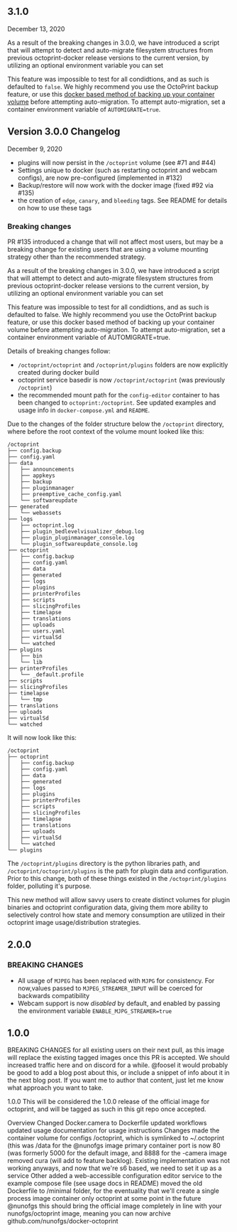 ## 3.1.0 
December 13, 2020

As a result of the breaking changes in 3.0.0, we have introduced a script that will attempt to detect
and auto-migrate filesystem structures from previous octoprint-docker release versions to the current version,
by utilizing an optional environment variable you can set

This feature was impossible to test for all condidtions, and as such is
defaulted to `false`. We highly recommend you use the OctoPrint backup feature, or use this
[docker based method of backing up your container volume][container-backup] before attempting auto-migration.
To attempt auto-migration, set a container environment variable of `AUTOMIGRATE=true`.

## Version 3.0.0 Changelog
December 9, 2020

- plugins will now persist in the `/octoprint` volume (see #71 and #44)
- Settings unique to docker (such as restarting octoprint and webcam configs), are now pre-configured (implemented in #132)
- Backup/restore will now work with the docker image (fixed #92 via #135)
- the creation of `edge`, `canary`, and `bleeding` tags. See README for details on how to use these tags

### Breaking changes

PR #135 introduced a change that will not affect most users, but may be a breaking change for existing users that are using a volume mounting strategy other than the recommended strategy. 

As a result of the breaking changes in 3.0.0, we have introduced a script that will attempt to detect and auto-migrate filesystem structures from previous octoprint-docker release versions to the current version, by utilizing an optional environment variable you can set

This feature was impossible to test for all condidtions, and as such is defaulted to false. We highly recommend you use the OctoPrint backup feature, or use this docker based method of backing up your container volume before attempting auto-migration. To attempt auto-migration, set a container environment variable of AUTOMIGRATE=true.

Details of breaking changes follow:

- `/octoprint/octoprint` and `/octoprint/plugins` folders are now explicitly created during docker build
- octoprint service basedir is now `/octoprint/octoprint` (was previously `/octoprint`)
- the recommended mount path for the `config-editor` container to has been changed to `octoprint:/octoprint`. See updated examples and usage info in `docker-compose.yml` and `README`.

Due to the changes of the folder structure below the `/octoprint` directory, where before the root context of the volume mount looked like this:

```
/octoprint
├── config.backup
├── config.yaml
├── data
│   ├── announcements
│   ├── appkeys
│   ├── backup
│   ├── pluginmanager
│   ├── preemptive_cache_config.yaml
│   └── softwareupdate
├── generated
│   └── webassets
├── logs
│   ├── octoprint.log
│   ├── plugin_bedlevelvisualizer_debug.log
│   ├── plugin_pluginmanager_console.log
│   └── plugin_softwareupdate_console.log
├── octoprint
│   ├── config.backup
│   ├── config.yaml
│   ├── data
│   ├── generated
│   ├── logs
│   ├── plugins
│   ├── printerProfiles
│   ├── scripts
│   ├── slicingProfiles
│   ├── timelapse
│   ├── translations
│   ├── uploads
│   ├── users.yaml
│   ├── virtualSd
│   └── watched
├── plugins
│   ├── bin
│   └── lib
├── printerProfiles
│   └── _default.profile
├── scripts
├── slicingProfiles
├── timelapse
│   └── tmp
├── translations
├── uploads
├── virtualSd
└── watched
```
It will now look like this:

```
/octoprint
├── octoprint
│   ├── config.backup
│   ├── config.yaml
│   ├── data
│   ├── generated
│   ├── logs
│   ├── plugins
│   ├── printerProfiles
│   ├── scripts
│   ├── slicingProfiles
│   ├── timelapse
│   ├── translations
│   ├── uploads
│   ├── virtualSd
│   └── watched
└── plugins
```

The `/octoprint/plugins` directory is the python libraries path, and `/octoprint/octoprint/plugins`
is the path for plugin data and configuration.  Prior to this change, both of these things
existed in the `/octoprint/plugins` folder, polluting it's purpose.

This new method will allow savvy users to create distinct volumes for plugin binaries and
octoprint configuration data, giving them more ability to selectively control how state and
memory consumption are utilized in their octoprint image usage/distribution strategies.

[container-backup]: https://docs.docker.com/storage/volumes/#backup-a-container

## 2.0.0

### BREAKING CHANGES

- All usage of `MJPEG` has been replaced with `MJPG` for consistency. For now,values passed to `MJPEG_STREAMER_INPUT` will be coerced for backwards compatibility
- Webcam support is now _disabled_ by default, and enabled by passing the environment variable `ENABLE_MJPG_STREAMER=true`

## 1.0.0

BREAKING CHANGES for all existing users on their next pull, as this image will replace the existing tagged images once this PR is accepted. We should increased traffic here and on discord for a while. @foosel it would probably be good to add a blog post about this, or include a snippet of info about it in the next blog post. If you want me to author that content, just let me know what approach you want to take.

1.0.0 This will be considered the 1.0.0 release of the official image for octoprint, and will be tagged as such in this git repo once accepted.

Overview
Changed Docker.camera to Dockerfile
updated workflows
updated usage documentation for usage instructions
Changes
made the container volume for configs /octoprint, which is symlinked to ~/.octoprint (this was /data for the @nunofgs image
primary container port is now 80 (was formerly 5000 for the default image, and 8888 for the -camera image
removed cura (will add to feature backlog). Existing implementation was not working anyways, and now that we're s6 based, we need to set it up as a service
Other
added a web-accessible configuration editor service to the example compose file (see usage docs in README)
moved the old Dockerfile to /minimal folder, for the eventuality that we'll create a single process image container only octoprint at some point in the future
@nunofgs this should bring the official image completely in line with your nunofgs/octoprint image, meaning you can now archive github.com/nunofgs/docker-octoprint
